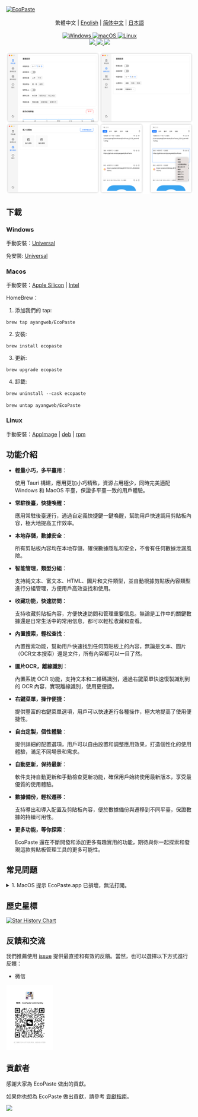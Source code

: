 <a href="https://github.com/ayangweb/EcoPaste">
  <img src="https://socialify.git.ci/ayangweb/EcoPaste/image?description=1&descriptionEditable=%E9%81%A9%E7%94%A8%E6%96%BC%20MacOS%20%E5%92%8C%20Windows%20%E5%B9%B3%E8%87%BA%E7%9A%84%E9%96%8B%E6%BA%90%E7%9A%84%E5%89%AA%E8%B2%BC%E7%B0%BF%E7%AE%A1%E7%90%86%E5%B7%A5%E5%85%B7%E3%80%82&font=Source%20Code%20Pro&forks=1&issues=1&logo=https%3A%2F%2Fgithub.com%2Fayangweb%2FEcoPaste%2Fblob%2Fmaster%2Fpublic%2Flogo.png%3Fraw%3Dtrue&name=1&owner=1&pattern=Floating%20Cogs&pulls=1&stargazers=1&theme=Auto" alt="EcoPaste" />
</a>

<div align="center">
  <br/>

  <div>
    繁體中文 | <a href="./README.md">English</a> | <a href="./README.zh-CN.md">简体中文</a> | <a href="./README.ja-JP.md">日本語</a>
  </div>
  
  <br/>

  <a href="https://github.com/ayangweb/EcoPaste/releases/latest">
    <img
      alt="Windows"
      src="https://img.shields.io/badge/-Windows-blue?style=flat-square&logo=windows&logoColor=white"
    />
  </a >  
  <a href="https://github.com/ayangweb/EcoPaste/releases/latest">
    <img
      alt="macOS"
      src="https://img.shields.io/badge/-MacOS-black?style=flat-square&logo=apple&logoColor=white"
    />
  </a >
  <a href="https://github.com/ayangweb/EcoPaste/releases/latest">
    <img 
      alt="Linux"
      src="https://img.shields.io/badge/-Linux-yellow?style=flat-square&logo=linux&logoColor=white" 
    />
  </a>

  <div>
    <a href="https://github.com/ayangweb/EcoPaste/blob/master/LICENSE">
      <img
        src="https://img.shields.io/github/license/ayangweb/EcoPaste?style=flat-square"
      />
    </a >
    <a href="https://github.com/ayangweb/EcoPaste/releases/latest">
      <img
        src="https://img.shields.io/github/package-json/v/ayangweb/EcoPaste?style=flat-square"
      />
    </a >
    <a href="https://github.com/ayangweb/EcoPaste/releases">
      <img
        src="https://img.shields.io/github/downloads/ayangweb/EcoPaste/total?style=flat-square"
      />  
    </a >
  </div>

  <br/>

  <picture>
    <source media="(prefers-color-scheme: dark)" srcset="./images/app-dark.zh-TW.png" />
    <source media="(prefers-color-scheme: light)" srcset="./images/app-light.zh-TW.png" />
    <img src="./images/app-light.zh-TW.png" />
  </picture>
</div>

## 下載

### Windows

手動安裝：[Universal](https://mirror.ghproxy.com/https://github.com/ayangweb/EcoPaste/releases/download/v0.0.5/EcoPaste_0.0.5_x64_zh-CN.msi)

免安裝: [Universal](https://mirror.ghproxy.com/https://github.com/ayangweb/EcoPaste/releases/download/v0.0.6/EcoPaste_0.0.6_Windows_x64_Portable.zip)

### Macos

手動安裝：[Apple Silicon](https://mirror.ghproxy.com/https://github.com/ayangweb/EcoPaste/releases/download/v0.0.5/EcoPaste_0.0.5_aarch64.dmg) | [Intel](https://mirror.ghproxy.com/https://github.com/ayangweb/EcoPaste/releases/download/v0.0.5/EcoPaste_0.0.5_x64.dmg)

HomeBrew：

1. 添加我們的 tap:
```shell
brew tap ayangweb/EcoPaste
```

2. 安裝:
```shell
brew install ecopaste
```

3. 更新:
```shell
brew upgrade ecopaste
```

4. 卸載:
```shell
brew uninstall --cask ecopaste

brew untap ayangweb/EcoPaste
```

### Linux

手動安裝：[AppImage](https://mirror.ghproxy.com/https://github.com/ayangweb/EcoPaste/releases/download/v0.0.6/eco-paste_0.0.6_amd64.AppImage) | [deb](https://mirror.ghproxy.com/https://github.com/ayangweb/EcoPaste/releases/download/v0.0.6/eco-paste_0.0.6_amd64.deb) | [rpm](https://mirror.ghproxy.com/https://github.com/ayangweb/EcoPaste/releases/download/v0.0.6/eco-paste-0.0.6-1.x86_64.rpm)

## 功能介紹

- **輕量小巧，多平臺用**：
  
  使用 Tauri 構建，應用更加小巧精致，資源占用極少，同時完美適配 Windows 和 MacOS 平臺，保證多平臺一致的用戶體驗。

- **常駐後臺，快捷喚醒**：

  應用常駐後臺運行，通過自定義快捷鍵一鍵喚醒，幫助用戶快速調用剪貼板內容，極大地提高工作效率。

- **本地存儲，數據安全**：

  所有剪貼板內容均在本地存儲，確保數據隱私和安全，不會有任何數據泄漏風險。

- **智能管理，類型分組**：

  支持純文本、富文本、HTML、圖片和文件類型，並自動根據剪貼板內容類型進行分組管理，方便用戶高效查找和使用。

- **收藏功能，快速訪問**：

  支持收藏剪貼板內容，方便快速訪問和管理重要信息。無論是工作中的關鍵數據還是日常生活中的常用信息，都可以輕松收藏和查看。

- **內置搜索，輕松查找**：

  內置搜索功能，幫助用戶快速找到任何剪貼板上的內容，無論是文本、圖片（OCR文本搜索）還是文件，所有內容都可以一目了然。

- **圖片OCR，離線識別**：

  內置系統 OCR 功能，支持文本和二維碼識別，通過右鍵菜單快速復製識別到的 OCR 內容，實現離線識別，使用更便捷。

- **右鍵菜單，操作便捷**：

  提供豐富的右鍵菜單選項，用戶可以快速進行各種操作，極大地提高了使用便捷性。

- **自由定製，個性體驗**：

  提供詳細的配置選項，用戶可以自由設置和調整應用效果，打造個性化的使用體驗，滿足不同場景和需求。

- **自動更新，保持最新**：

  軟件支持自動更新和手動檢查更新功能，確保用戶始終使用最新版本，享受最優質的使用體驗。

- **數據備份，輕松遷移**：

  支持導出和導入配置及剪貼板內容，便於數據備份與遷移到不同平臺，保證數據的持續可用性。

- **更多功能，等你探索**：

  EcoPaste 還在不斷開發和添加更多有趣實用的功能，期待與你一起探索和發現這款剪貼板管理工具的更多可能性。

## 常見問題

<details>
<summary>1. MacOS 提示 EcoPaste.app 已損壞，無法打開。</summary>

<picture>
  <source media="(prefers-color-scheme: dark)" srcset="./images/damaged-dark.zh-TW.png" />
  <source media="(prefers-color-scheme: light)" srcset="./images/damaged-light.zh-TW.png" />
  <img src="./images/damaged-light.zh-TW.png" />
</picture>

在終端窗口輸入以下命令，按回車鍵後輸入系統密碼並再次按回車鍵即可。

```bash
sudo xattr -r -d com.apple.quarantine /Applications/EcoPaste.app
```

</details>

## 歷史星標

<a href="https://star-history.com/#ayangweb/EcoPaste&Date">

 <picture>
   <source media="(prefers-color-scheme: dark)" srcset="https://api.star-history.com/svg?repos=ayangweb/EcoPaste&type=Date&theme=dark" />
   <source media="(prefers-color-scheme: light)" srcset="https://api.star-history.com/svg?repos=ayangweb/EcoPaste&type=Date" />
   <img alt="Star History Chart" src="https://api.star-history.com/svg?repos=ayangweb/EcoPaste&type=Date" />
 </picture>
</a>

## 反饋和交流

我們推薦使用 [issue](https://github.com/ayangweb/EcoPaste/issues) 提供最直接和有效的反饋。當然，也可以選擇以下方式進行反饋：

- 微信

<img width="25%" src="./images/wechat.png" />

## 貢獻者

感謝大家為 EcoPaste 做出的貢獻。

如果你也想為 EcoPaste 做出貢獻，請參考 [貢獻指南](./.github/CONTRIBUTING.zh-TW.md)。

<a href="https://github.com/ayangweb/EcoPaste/graphs/contributors">
  <img src="https://contrib.rocks/image?repo=ayangweb/EcoPaste" />
</a>
